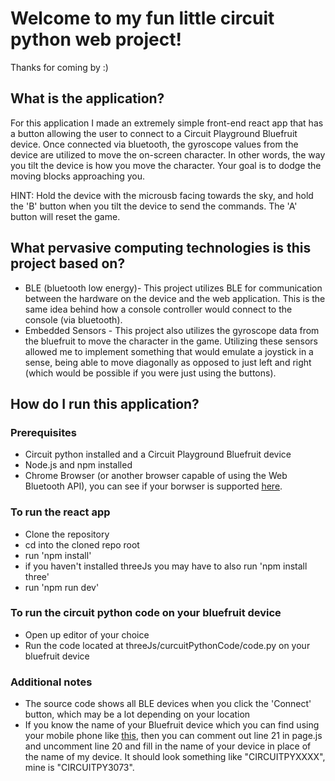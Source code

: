 # Welcome to my fun little circuit python web project!
Thanks for coming by :)

## What is the application?
For this application I made an extremely simple front-end react app that has a button allowing the user to connect to a Circuit Playground Bluefruit device. Once connected via bluetooth, the gyroscope values from the device are utilized to move the on-screen character. In other words, the way you tilt the device is how you move the character. Your goal is to dodge the moving blocks approaching you. 

HINT: Hold the device with the microusb facing towards the sky, and hold the 'B' button when you tilt the device to send the commands. The 'A' button will reset the game.

## What pervasive computing technologies is this project based on?
* BLE (bluetooth low energy)- This project utilizes BLE for communication between the hardware on the device and the web application. This is the same idea behind how a console controller would connect to the console (via bluetooth).
* Embedded Sensors - This project also utilizes the gyroscope data from the bluefruit to move the character in the game. Utilizing these sensors allowed me to implement something that would emulate a joystick in a sense, being able to move diagonally as opposed to just left and right (which would be possible if you were just using the buttons).

## How do I run this application?
### Prerequisites
* Circuit python installed and a Circuit Playground Bluefruit device
* Node.js and npm installed
* Chrome Browser (or another browser capable of using the Web Bluetooth API), you can see if your borwser is supported [here](https://caniuse.com/web-bluetooth).

### To run the react app
* Clone the repository
* cd into the cloned repo root
* run 'npm install'
* if you haven't installed threeJs you may have to also run 'npm install three'
* run 'npm run dev'

### To run the circuit python code on your bluefruit device
* Open up editor of your choice
* Run the code located at threeJs/curcuitPythonCode/code.py on your bluefruit device

### Additional notes
* The source code shows all BLE devices when you click the 'Connect' button, which may be a lot depending on your location
* If you know the name of your Bluefruit device which you can find using your mobile phone like [this](https://learn.adafruit.com/bluefruit-le-connect/scan-for-devices), then you can comment out line 21 in page.js and uncomment line 20 and fill in the name of your device in place of the name of my device. It should look something like "CIRCUITPYXXXX", mine is "CIRCUITPY3073".
